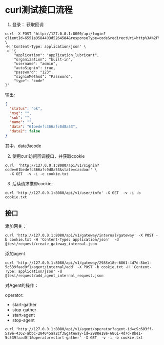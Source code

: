 # curl测试接口流程

1. 登录： 获取回调
```shell
curl -X POST 'http://127.0.0.1:8000/api/login?clientId=6551a3584403d5264584&responseType=code&redirectUri=http%3A%2F%2F127.0.0.1%3A8080%2Fapi%2Fv1%2Fsignin&type=code&scope=read&state=casdoor&nonce=&code_challenge_method=&code_challenge=' \
-H 'Content-Type: application/json' \
-d '{
    "application": "application_lubricant",
    "organization": "built-in",
    "username": "admin",
    "autoSignin": true,
    "password": "123",
    "signinMethod": "Password",
    "type": "code"
}'
```

输出:
```json
{
  "status": "ok",
  "msg": "",
  "sub": "",
  "name": "",
  "data": "61bedefc366afc0d8a53",
  "data2": false
}
```
其中，data为code

2. 使用curl访问回调接口，并获取cookie
```shell
curl  'http://127.0.0.1:8080/api/v1/signin?code=61bedefc366afc0d8a53&state=casdoor' \
  -X GET  -v -i -c cookie.txt
```

3. 后续请求携带cookie:
```shell
curl 'http://127.0.0.1:8080/api/v1/user/info' -X GET  -v -i -b cookie.txt
```


## 接口

添加网关：
```shell
curl 'http://127.0.0.1:8080/api/v1/gateway/internal/gateway' -X POST -b cookie.txt -H 'Content-Type: application/json'  -d @test/request/create_gateway_internal.json
```

添加agent
```shell
curl 'http://127.0.0.1:8080/api/v1/gateway/2988e18e-6861-4d7d-8be1-5c539faad0f1/agent/internal/add' -X POST -b cookie.txt -H 'Content-Type: application/json' -d @test/request/add_agent_internal_request.json
```

对Agent的操作：

operator:

- start-gather
- stop-gather
- start-agent
- stop-agent

```shell
curl 'http://127.0.0.1:8080/api/v1/agent/operator?agent-id=c9c603ff-5a9e-4362-abbc-284045aa2cf3&gateway-id=2988e18e-6861-4d7d-8be1-5c539faad0f1&operator=start-gather' -X GET  -v -i -b cookie.txt
```